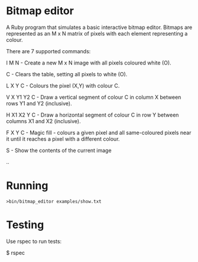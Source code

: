 # Bitmap editor
A Ruby program that simulates a basic interactive bitmap editor. Bitmaps are represented as an M x N matrix of pixels with each element representing a colour.

There are 7 supported commands:

I M N - Create a new M x N image with all pixels coloured white (O).

C - Clears the table, setting all pixels to white (O).

L X Y C - Colours the pixel (X,Y) with colour C.

V X Y1 Y2 C - Draw a vertical segment of colour C in column X between rows Y1 and Y2 (inclusive).

H X1 X2 Y C - Draw a horizontal segment of colour C in row Y between columns X1 and X2 (inclusive).

F X Y C - Magic fill - colours a given pixel and all same-coloured pixels near it until it reaches a pixel with a different colour.

S - Show the contents of the current image


..

# Running

`>bin/bitmap_editor examples/show.txt`

# Testing
Use rspec to run tests:

$ rspec
